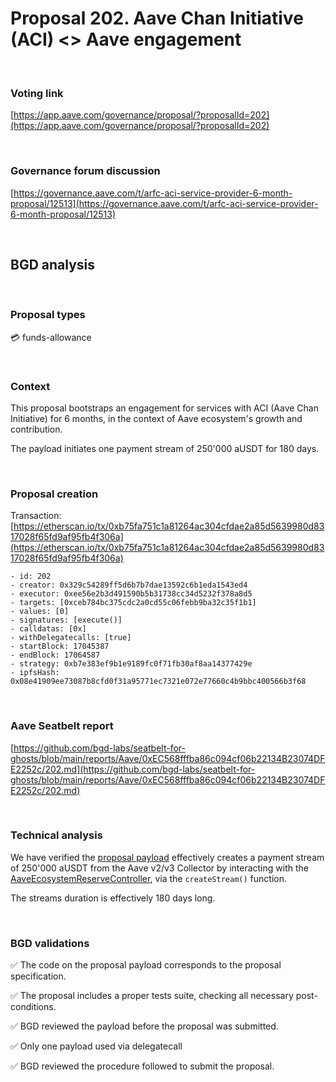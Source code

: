 # Proposal 202. Aave Chan Initiative (ACI) <> Aave engagement

<br>

### Voting link
[https://app.aave.com/governance/proposal/?proposalId=202](https://app.aave.com/governance/proposal/?proposalId=202)

<br>

### Governance forum discussion
[https://governance.aave.com/t/arfc-aci-service-provider-6-month-proposal/12513](https://governance.aave.com/t/arfc-aci-service-provider-6-month-proposal/12513)

<br>

## BGD analysis

<br>

### Proposal types

:credit_card: funds-allowance

<br>

### Context

This proposal bootstraps an engagement for services with ACI (Aave Chan Initiative) for 6 months, in the context of Aave ecosystem's growth and contribution.

The payload initiates one payment stream of 250'000 aUSDT for 180 days.

<br>

### Proposal creation
Transaction: [https://etherscan.io/tx/0xb75fa751c1a81264ac304cfdae2a85d5639980d8317028f65fd9af95fb4f306a](https://etherscan.io/tx/0xb75fa751c1a81264ac304cfdae2a85d5639980d8317028f65fd9af95fb4f306a)

```
- id: 202
- creator: 0x329c54289ff5d6b7b7dae13592c6b1eda1543ed4
- executor: 0xee56e2b3d491590b5b31738cc34d5232f378a8d5
- targets: [0xceb784bc375cdc2a0cd55c06febb9ba32c35f1b1]
- values: [0]
- signatures: [execute()]
- calldatas: [0x]
- withDelegatecalls: [true]
- startBlock: 17045387
- endBlock: 17064587
- strategy: 0xb7e383ef9b1e9189fc0f71fb30af8aa14377429e
- ipfsHash: 0x08e41909ee73087b8cfd0f31a95771ec7321e072e77660c4b9bbc400566b3f68
```

<br>

### Aave Seatbelt report

[https://github.com/bgd-labs/seatbelt-for-ghosts/blob/main/reports/Aave/0xEC568fffba86c094cf06b22134B23074DFE2252c/202.md](https://github.com/bgd-labs/seatbelt-for-ghosts/blob/main/reports/Aave/0xEC568fffba86c094cf06b22134B23074DFE2252c/202.md)


<br>

### Technical analysis

We have verified the [proposal payload](https://etherscan.io/address/0xceb784bc375cdc2a0cd55c06febb9ba32c35f1b1#code#F5#L25) effectively creates a payment stream of 250'000 aUSDT from the Aave v2/v3 Collector by interacting with the [AaveEcosystemReserveController](https://etherscan.io/address/0x3d569673dAa0575c936c7c67c4E6AedA69CC630C#code), via the `createStream()` function.

The streams duration is effectively 180 days long.

<br>

### BGD validations

:white_check_mark: The code on the proposal payload corresponds to the proposal specification.

:white_check_mark: The proposal includes a proper tests suite, checking all necessary post-conditions.

:white_check_mark: BGD reviewed the payload before the proposal was submitted.

:white_check_mark: Only one payload used via delegatecall

:white_check_mark: BGD reviewed the procedure followed to submit the proposal.
